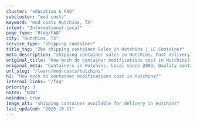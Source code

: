 ```yaml
---
cluster: "education & FAQ"
subcluster: "mod costs"
keyword: "mod costs Hutchins, TX"
intent: "Informational-Local"
page_type: "Blog/FAQ"
city: "Hutchins, TX"
service_type: "shipping container"
title_tag: "Zbo shipping container Sales in Hutchins | LC Container"
meta_description: "shipping container sales in Hutchins. Fast delivery, competitive pricing. Serving mod costs area. Quote ID: CPV. Call (214) 524-4168 for your free quote today."
original_title: "How much do container modifications cost in Hutchins? | LC Container"
original_meta: "Containers in Hutchins. Local since 2003. Quality containers. Fast delivery. Get your free quote — call (214) 524-4168 today. LC Container — your trusted DFW..."
url_slug: "/learn/mod-costs/hutchins"
h1: "How much do container modifications cost in Hutchins?"
internal_links: "/faq"
priority: 3
notes: "NaN"
noindex: true
image_alt: "shipping container available for delivery in Hutchins"
last_updated: "2025-10-21"
---
```


<!-- TODO: Add unique city/inventory copy, images, and internal links here. -->
